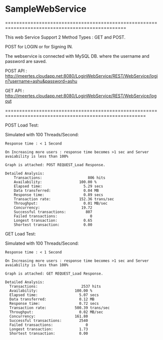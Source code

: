 # SampleWebService
=================================================================================================

This web Service Support 2 Method Types : GET and POST.

POST for LOGIN or for Signing IN.

The webservice is connected with MySQL DB. where the username and password are saved.


POST API : http://jmeertes.cloudapp.net:8080/LoginWebService/REST/WebService/login?username=ashu&password=ashu

GET API : http://jmeertes.cloudapp.net:8080/LoginWebService/REST/WebService/logout

========================================================================================================


POST Load Test:

  Simulated with 100 Threads/Second:
    
    Response time : < 1 Second
    
    On Increasing more users : response time becomes >1 sec and Server avaiability is less than 100%
    
    Graph is attached: POST REQUEST_Load Response.
    
    Detailed Analysis:
        Transactions:                     806 hits
        Availability:                 100.00 %
        Elapsed time:                   5.29 secs
        Data transferred:               0.04 MB
        Response time:                  0.89 secs
        Transaction rate:             152.36 trans/sec
        Throughput:                     0.01 MB/sec
        Concurrency:                   19.72
        Successful transactions:         807
        Failed transactions:               0
        Longest transaction:            0.65
        Shortest transaction:           0.00

    
  GET Load Test:

  Simulated with 100 Threads/Second:
    
    Response time : < 1 Second
    
    On Increasing more users : response time becomes >1 sec and Server avaiability is less than 100%
    
    Graph is attached: GET REQUEST_Load Response.
    
    Detailed Analysis:
      Transactions:                    2537 hits
      Availability:                 100.00 %
      Elapsed time:                   5.07 secs
      Data transferred:               0.12 MB
      Response time:                  0.72 secs
      Transaction rate:             500.39 trans/sec
      Throughput:                     0.02 MB/sec
      Concurrency:                  161.80
      Successful transactions:        2540
      Failed transactions:               0
      Longest transaction:            1.73
      Shortest transaction:           0.00
    
